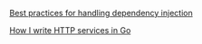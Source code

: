 [Best practices for handling dependency injection](https://www.reddit.com/r/golang/comments/1ch8srg/best_practices_for_handling_dependency_injection/?rdt=46405)

[How I write HTTP services in Go](https://grafana.com/blog/2024/02/09/how-i-write-http-services-in-go-after-13-years/#putting-this-all-into-practice)